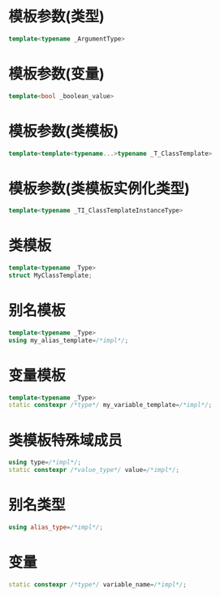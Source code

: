 # 模板参数(类型)
```cpp
template<typename _ArgumentType>
```
# 模板参数(变量)
```cpp
template<bool _boolean_value>
```
# 模板参数(类模板)
```cpp
template<template<typename...>typename _T_ClassTemplate>
```
# 模板参数(类模板实例化类型)
```cpp
template<typename _TI_ClassTemplateInstanceType>
```
# 类模板
```cpp
template<typename _Type>
struct MyClassTemplate;
```
# 别名模板
```cpp
template<typename _Type>
using my_alias_template=/*impl*/;
```
# 变量模板
```cpp
template<typename _Type>
static constexpr /*type*/ my_variable_template=/*impl*/;
```
# 类模板特殊域成员
```cpp
using type=/*impl*/;
static constexpr /*value_type*/ value=/*impl*/;
```
# 别名类型
```cpp
using alias_type=/*impl*/;
```
# 变量
```cpp
static constexpr /*type*/ variable_name=/*impl*/;
```
